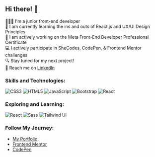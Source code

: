 ## Hi there! 👋

👩🏼‍💻  I'm a junior front-end developer<br/>
🌱  I am currently learning the ins and outs of React.js and UX/UI Design Principles<br/>
🔭  I am actively working on the Meta Front-End Developer Professional Certificate<br/>
💻  I actively participate in SheCodes, CodePen, & Frontend Mentor challenges<br/>
🔍  Stay tuned for my next project!<br/>
📮  Reach me on [LinkedIn](https://www.linkedin.com/in/doyonlaura)


### Skills and Technologies:
![CSS3](https://img.shields.io/badge/css3-%231572B6.svg?style=plastic&logo=css3&logoColor=white) ![HTML5](https://img.shields.io/badge/html5-%23E34F26.svg?style=plastic&logo=html5&logoColor=white) ![JavaScript](https://img.shields.io/badge/javascript-%23323330.svg?style=plastic&logo=javascript&logoColor=%23F7DF1E) ![Bootstrap](https://img.shields.io/badge/bootstrap-%23563D7C.svg?style=plastic&logo=bootstrap&logoColor=white)  ![React](https://img.shields.io/badge/react-%2320232a.svg?style=plastic&logo=react&logoColor=%2361DAFB) 


### Exploring and Learning: 
![React](https://img.shields.io/badge/react-%2320232a.svg?style=plastic&logo=react&logoColor=%2361DAFB) 
![Sass](https://img.shields.io/badge/sass-color.svg?style=plastic&logo=sass&logoColor=CC6699&color=white)
![Tailwind UI](https://img.shields.io/badge/tailwind-css.svg?style=plastic&logo=tailwindcss&logoColor=%06B6D4&color=black)

### Follow My Journey:
- [My Portfolio](https://www.lauradoyon.com/)
- [Frontend Mentor](https://www.frontendmentor.io/profile/L-itslocked)
- [CodePen](https://www.codepen.io/itslocked)

<!--![](https://github-readme-stats.vercel.app/api/top-langs/?username=L-itslocked&theme=light&hide_border=false&include_all_commits=false&count_private=false&layout=compact)-->

